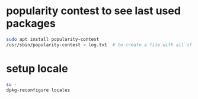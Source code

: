 # popularity contest to see last used packages

```sh
sudo apt install popularity-contest
/usr/sbin/popularity-contest > log.txt	# to create a file with all of the packages and their last used time
```

# setup locale

```sh
su -
dpkg-reconfigure locales
```
